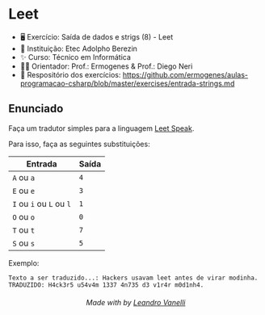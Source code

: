 # Leet

* 🖥️ Exercício: Saída de dados e strigs (8) - Leet
* 🏫 Instituição: Etec Adolpho Berezin
* ✨ Curso: Técnico em Informática
* 👨‍🏫 Orientador: Prof.: Ermogenes & Prof.: Diego Neri
* 📖 Respositório dos exercícios: https://github.com/ermogenes/aulas-programacao-csharp/blob/master/exercises/entrada-strings.md
  
## Enunciado
  
Faça um tradutor simples para a linguagem [Leet Speak](https://pt.wikipedia.org/wiki/Leet).

Para isso, faça as seguintes substituições:

Entrada | Saída
-- | --
 `A` ou `a` | `4`
 `E` ou `e` | `3`
 `I` ou `i` ou `L` ou `l`| `1`
 `O` ou `o` | `0`
 `T` ou `t` | `7`
 `S` ou `s` | `5`

Exemplo:

```
Texto a ser traduzido...: Hackers usavam leet antes de virar modinha.
TRADUZIDO: H4ck3r5 u54v4m 1337 4n735 d3 v1r4r m0d1nh4.
```

<h6 align="center">Made with by <a href="https://github.com/LeoVanelli">Leandro Vanelli</a></h6>
